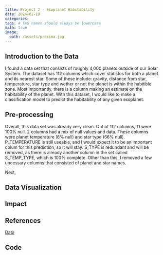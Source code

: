 ```yaml
---
title: Project 2 - Exoplanet Habitability
date: 2024-02-19
categories: 
tags: # TAG names should always be lowercase
math: true
image:
  path: /assets/proxima.jpg
---
```


## Introduction to the Data
I found a data set that consists of roughly 4,000 planets outside of our Solar System. The dataset has 112 columns which cover statistcs for both a planet and its nearest star. Some of these include: gravity, distance from star, temperature, star type and wether or not the planet is within the habitible zone. Most importantly, there is a column making an estimate on the habitability of the planet. With this dataset, I would like to make a classification model to predict the habitability of any given exoplanet.
## Pre-processing
Overall, this data set was already very clean. Out of 112 columns, 11 were 100% null. 2 columns had a mix of null values and data. These columns were planet temperature (8% null) and star type (66% null). P_TEMPERATURE is still useable, and I would expect it to be an important colum for this prediction, so it will stay. S_TYPE is redundant and will be removed, as there is already another column in the set called S_TEMP_TYPE, which is 100% complete. Other than this, I removed a few uncessary columns that consisted of planet and star names. 

Next, 
## Data Visualization
## Impact
## References 
[Data](https://www.kaggle.com/datasets/chandrimad31/phl-exoplanet-catalog/data)
## Code

